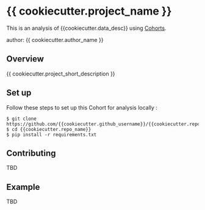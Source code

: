 {{ cookiecutter.project_name }}
===============================


This is an analysis of {{cookiecutter.data_desc}} using [Cohorts](http://github.com/hammerlab/cohorts).

author: {{ cookiecutter.author_name }}

Overview
--------

{{ cookiecutter.project_short_description }}

Set up
--------------------

Follow these steps to set up this Cohort for analysis locally :

    $ git clone https://github.com/{{cookiecutter.github_username}}/{{cookiecutter.repo_name}}.git
    $ cd {{cookiecutter.repo_name}}
    $ pip install -r requirements.txt

Contributing
------------

TBD

Example
-------

TBD
